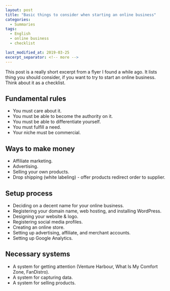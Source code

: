 ```yaml
---
layout: post
title: "Basic things to consider when starting an online business"
categories:
  - Summaries
tags:
  - English
  - online business
  - checklist

last_modified_at: 2019-03-25
excerpt_separator: <!-- more -->
---
```


This post is a really short excerpt from a flyer I found a while ago. It lists thing you should consider, if you want to try to start an online business. Think about it as a checklist.

<!-- more -->

## Fundamental rules

  - You must care about it.
  - You must be able to become the authority on it.
  - You must be able to differentiate yourself.
  - You must fulfill a need.
  - Your niche must be commercial.

## Ways to make money

  - Affiliate marketing.
  - Advertising.
  - Selling your own products.
  - Drop shipping (white labeling) - offer products redirect order to supplier.

## Setup process

  - Deciding on a decent name for your online business.
  - Registering your domain name, web hosting, and installing WordPress.
  - Designing your website & logo.
  - Registering social media profiles.
  - Creating an online store.
  - Setting up advertising, affiliate, and merchant accounts.
  - Setting up Google Analytics.

## Necessary systems

  - A system for getting attention (Venture Harbour, What Is My Comfort Zone, FanDistro).
  - A system for capturing data.
  - A system for selling products.